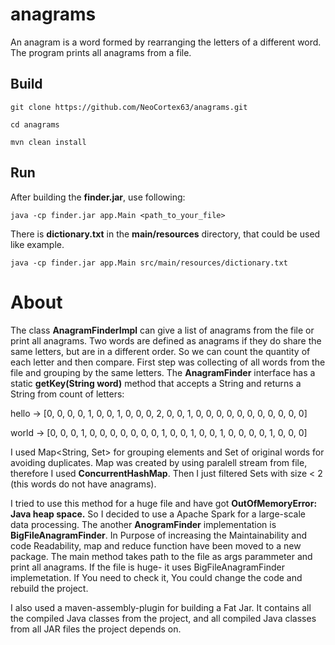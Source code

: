 # anagrams
An anagram is a word formed by rearranging the letters of a different word.
The program prints all anagrams from a file.

## Build

```
git clone https://github.com/NeoCortex63/anagrams.git
```
```
cd anagrams
```
```
mvn clean install
```

## Run

After building the **finder.jar**, use following:

```
java -cp finder.jar app.Main <path_to_your_file>
```
There is **dictionary.txt** in the **main/resources** directory, that could be used like example.

```
java -cp finder.jar app.Main src/main/resources/dictionary.txt
```
# About

The class **AnagramFinderImpl** can give a list of anagrams from the file or print all anagrams.
Two words are defined as anagrams if they do share the same letters, but are in a different order. So we can count the quantity of each letter and then compare. First step was collecting of all words from the file and grouping by the same letters.
The **AnagramFinder** interface has a static **getKey(String word)** method that accepts a String and returns a String from count of letters:

hello -> [0, 0, 0, 0, 1, 0, 0, 1, 0, 0, 0, 2, 0, 0, 1, 0, 0, 0, 0, 0, 0, 0, 0, 0, 0, 0]

world -> [0, 0, 0, 1, 0, 0, 0, 0, 0, 0, 0, 1, 0, 0, 1, 0, 0, 1, 0, 0, 0, 0, 1, 0, 0, 0]

I used Map<String, Set<String>> for grouping elements and Set of original words for avoiding duplicates. Map was created by using paralell stream from file, therefore I used **ConcurrentHashMap**. Then I just filtered Sets with
size < 2 (this words do not have anagrams).

I tried to use this method for a huge file and have got **OutOfMemoryError: Java heap space.**
So I decided to use a Apache Spark for a large-scale data processing. The another **AnogramFinder** implementation is **BigFileAnagramFinder**. In Purpose of increasing the Maintainability and code Readability, map and reduce function have been moved to a new package.
The main method takes path to the file as args parammeter and print all anagrams. If the file is huge- it uses BigFileAnagramFinder implemetation. If You need to check it, You could change the code and rebuild the project.


I also used a maven-assembly-plugin for building a Fat Jar. It contains all the compiled Java classes from the project, and all compiled Java classes from all JAR files the project depends on. 
